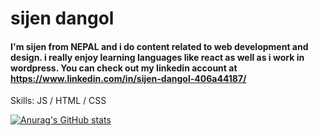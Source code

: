 # sijen dangol
#### I'm sijen from NEPAL and i do content related to web development and design. i really enjoy learning languages like react as well as i work in wordpress. You can check out my linkedin account at https://www.linkedin.com/in/sijen-dangol-406a44187/

Skills: JS / HTML / CSS 
 



[![Anurag's GitHub stats](https://github-readme-stats.vercel.app/api?username=sijen)](https://github.com/anuraghazra/github-readme-stats)
